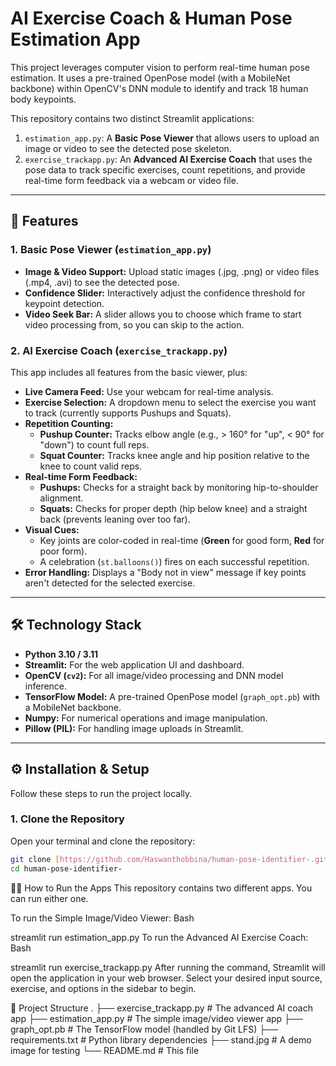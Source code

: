 # AI Exercise Coach & Human Pose Estimation App

This project leverages computer vision to perform real-time human pose estimation. It uses a pre-trained OpenPose model (with a MobileNet backbone) within OpenCV's DNN module to identify and track 18 human body keypoints.

This repository contains two distinct Streamlit applications:
1.  `estimation_app.py`: A **Basic Pose Viewer** that allows users to upload an image or video to see the detected pose skeleton.
2.  `exercise_trackapp.py`: An **Advanced AI Exercise Coach** that uses the pose data to track specific exercises, count repetitions, and provide real-time form feedback via a webcam or video file.

---

## 🚀 Features

### 1. Basic Pose Viewer (`estimation_app.py`)
* **Image & Video Support:** Upload static images (.jpg, .png) or video files (.mp4, .avi) to see the detected pose.
* **Confidence Slider:** Interactively adjust the confidence threshold for keypoint detection.
* **Video Seek Bar:** A slider allows you to choose which frame to start video processing from, so you can skip to the action.

### 2. AI Exercise Coach (`exercise_trackapp.py`)
This app includes all features from the basic viewer, plus:
* **Live Camera Feed:** Use your webcam for real-time analysis.
* **Exercise Selection:** A dropdown menu to select the exercise you want to track (currently supports Pushups and Squats).
* **Repetition Counting:**
    * **Pushup Counter:** Tracks elbow angle (e.g., > 160° for "up", < 90° for "down") to count full reps.
    * **Squat Counter:** Tracks knee angle and hip position relative to the knee to count valid reps.
* **Real-time Form Feedback:**
    * **Pushups:** Checks for a straight back by monitoring hip-to-shoulder alignment.
    * **Squats:** Checks for proper depth (hip below knee) and a straight back (prevents leaning over too far).
* **Visual Cues:**
    * Key joints are color-coded in real-time (**Green** for good form, **Red** for poor form).
    * A celebration (`st.balloons()`) fires on each successful repetition.
* **Error Handling:** Displays a "Body not in view" message if key points aren't detected for the selected exercise.

---

## 🛠️ Technology Stack

* **Python 3.10 / 3.11**
* **Streamlit:** For the web application UI and dashboard.
* **OpenCV (`cv2`):** For all image/video processing and DNN model inference.
* **TensorFlow Model:** A pre-trained OpenPose model (`graph_opt.pb`) with a MobileNet backbone.
* **Numpy:** For numerical operations and image manipulation.
* **Pillow (PIL):** For handling image uploads in Streamlit.

---

## ⚙️ Installation & Setup

Follow these steps to run the project locally.

### 1. Clone the Repository
Open your terminal and clone the repository:
```bash
git clone [https://github.com/Haswanthobbina/human-pose-identifier-.git](https://github.com/Haswanthobbina/human-pose-identifier-.git)
cd human-pose-identifier-
```
🏃‍♂️ How to Run the Apps
This repository contains two different apps. You can run either one.

To run the Simple Image/Video Viewer:
Bash

streamlit run estimation_app.py
To run the Advanced AI Exercise Coach:
Bash

streamlit run exercise_trackapp.py
After running the command, Streamlit will open the application in your web browser. Select your desired input source, exercise, and options in the sidebar to begin.

📂 Project Structure
.
├── exercise_trackapp.py    # The advanced AI coach app
├── estimation_app.py       # The simple image/video viewer app
├── graph_opt.pb            # The TensorFlow model (handled by Git LFS)
├── requirements.txt        # Python library dependencies
├── stand.jpg               # A demo image for testing
└── README.md               # This file
